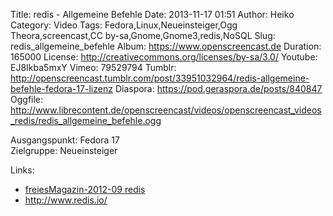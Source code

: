 Title: redis - Allgemeine Befehle
Date: 2013-11-17 01:51
Author: Heiko
Category: Video
Tags: Fedora,Linux,Neueinsteiger,Ogg Theora,screencast,CC by-sa,Gnome,Gnome3,redis,NoSQL
Slug: redis_allgemeine_befehle
Album: https://www.openscreencast.de
Duration: 165000
License: http://creativecommons.org/licenses/by-sa/3.0/
Youtube: EJ8Ikba5mxY
Vimeo: 79529794
Tumblr: http://openscreencast.tumblr.com/post/33951032964/redis-allgemeine-befehle-fedora-17-lizenz
Diaspora: https://pod.geraspora.de/posts/840847
Oggfile: http://www.librecontent.de/openscreencast/videos/openscreencast_videos_redis/redis_allgemeine_befehle.ogg

Ausgangspunkt: Fedora 17  
Zielgruppe: Neueinsteiger  

Links:

  * [freiesMagazin-2012-09 redis](http://www.freiesmagazin.de/mobil/freiesMagazin-2012-09.html#12_09_redis "Link zu freiesMagazin-2012-09" )
  * <http://www.redis.io/>

